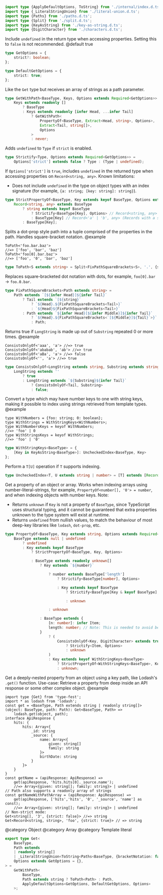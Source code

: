 ``` typescript
import type {ApplyDefaultOptions, ToString} from './internal/index.d.ts';
import type {_LiteralStringUnion} from './literal-union.d.ts';
import type {Paths} from './paths.d.ts';
import type {Split} from './split.d.ts';
import type {KeyAsString} from './key-as-string.d.ts';
import type {DigitCharacter} from './characters.d.ts';
```

Include `undefined` in the return type when accessing properties.
Setting this to `false` is not recommended.
@default true

``` typescript
type GetOptions = {
    strict?: boolean;
};
```

``` typescript
type DefaultGetOptions = {
    strict: true;
};
```

Like the `Get` type but receives an array of strings as a path parameter.

``` typescript
type GetWithPath<BaseType, Keys, Options extends Required<GetOptions>> =
    Keys extends readonly []
        ? BaseType
        : Keys extends readonly [infer Head, ...infer Tail]
            ? GetWithPath<
                PropertyOf<BaseType, Extract<Head, string>, Options>,
                Extract<Tail, string[]>,
                Options
            >
            : never;
```

Adds `undefined` to `Type` if `strict` is enabled.

``` typescript
type Strictify<Type, Options extends Required<GetOptions>> =
    Options['strict'] extends false ? Type : (Type | undefined);
```

If `Options['strict']` is `true`, includes `undefined` in the returned type when accessing properties on `Record<string, any>`.
Known limitations:

- Does not include `undefined` in the type on object types with an index signature (for example, `{a: string; [key: string]: string}`).

``` typescript
type StrictPropertyOf<BaseType, Key extends keyof BaseType, Options extends Required<GetOptions>> =
    Record<string, any> extends BaseType
        ? string extends keyof BaseType
            ? Strictify<BaseType[Key], Options> // Record<string, any>
            : BaseType[Key] // Record<'a' | 'b', any> (Records with a string union as keys have required properties)
        : BaseType[Key];
```

Splits a dot-prop style path into a tuple comprised of the properties in the path. Handles square-bracket notation.
@example

    ToPath<'foo.bar.baz'>
    //=> ['foo', 'bar', 'baz']
    ToPath<'foo[0].bar.baz'>
    //=> ['foo', '0', 'bar', 'baz']

``` typescript
type ToPath<S extends string> = Split<FixPathSquareBrackets<S>, '.', {strictLiteralChecks: false}>;
```

Replaces square-bracketed dot notation with dots, for example, `foo[0].bar` -\> `foo.0.bar`.

``` typescript
type FixPathSquareBrackets<Path extends string> =
    Path extends `[${infer Head}]${infer Tail}`
        ? Tail extends `[${string}`
            ? `${Head}.${FixPathSquareBrackets<Tail>}`
            : `${Head}${FixPathSquareBrackets<Tail>}`
        : Path extends `${infer Head}[${infer Middle}]${infer Tail}`
            ? `${Head}.${FixPathSquareBrackets<`[${Middle}]${Tail}`>}`
            : Path;
```

Returns true if `LongString` is made up out of `Substring` repeated 0 or more times.
@example

    ConsistsOnlyOf<'aaa', 'a'> //=> true
    ConsistsOnlyOf<'ababab', 'ab'> //=> true
    ConsistsOnlyOf<'aBa', 'a'> //=> false
    ConsistsOnlyOf<'', 'a'> //=> true

``` typescript
type ConsistsOnlyOf<LongString extends string, Substring extends string> =
    LongString extends ''
        ? true
        : LongString extends `${Substring}${infer Tail}`
            ? ConsistsOnlyOf<Tail, Substring>
            : false;
```

Convert a type which may have number keys to one with string keys, making it possible to index using strings retrieved from template types.
@example

    type WithNumbers = {foo: string; 0: boolean};
    type WithStrings = WithStringKeys<WithNumbers>;
    type WithNumbersKeys = keyof WithNumbers;
    //=> 'foo' | 0
    type WithStringsKeys = keyof WithStrings;
    //=> 'foo' | '0'

``` typescript
type WithStringKeys<BaseType> = {
    [Key in KeyAsString<BaseType>]: UncheckedIndex<BaseType, Key>
};
```

Perform a `T[U]` operation if `T` supports indexing.

``` typescript
type UncheckedIndex<T, U extends string | number> = [T] extends [Record<string | number, any>] ? T[U] : never;
```

Get a property of an object or array. Works when indexing arrays using number-literal-strings, for example, `PropertyOf<number[], '0'> = number`, and when indexing objects with number keys.
Note:

- Returns `unknown` if `Key` is not a property of `BaseType`, since TypeScript uses structural typing, and it cannot be guaranteed that extra properties unknown to the type system will exist at runtime.
- Returns `undefined` from nullish values, to match the behaviour of most deep-key libraries like `lodash`, `dot-prop`, etc.

``` typescript
type PropertyOf<BaseType, Key extends string, Options extends Required<GetOptions>> =
    BaseType extends null | undefined
        ? undefined
        : Key extends keyof BaseType
            ? StrictPropertyOf<BaseType, Key, Options>
```

``` typescript
            : BaseType extends readonly unknown[]
                ? Key extends `${number}`
```

``` typescript
                    ? number extends BaseType['length']
                        ? Strictify<BaseType[number], Options>
```

``` typescript
                        : Key extends keyof BaseType
                            ? Strictify<BaseType[Key & keyof BaseType], Options>
```

``` typescript
                            : unknown
```

``` typescript
                    : unknown
```

``` typescript
                : BaseType extends {
                    [n: number]: infer Item;
                    length: number; // Note: This is needed to avoid being too lax with records types using number keys like `{0: string; 1: boolean}`.
                }
                    ? (
                        ConsistsOnlyOf<Key, DigitCharacter> extends true
                            ? Strictify<Item, Options>
                            : unknown
                    )
                    : Key extends keyof WithStringKeys<BaseType>
                        ? StrictPropertyOf<WithStringKeys<BaseType>, Key, Options>
                        : unknown;
```

Get a deeply-nested property from an object using a key path, like Lodash's `.get()` function.
Use-case: Retrieve a property from deep inside an API response or some other complex object.
@example

    import type {Get} from 'type-fest';
    import * as lodash from 'lodash';
    const get = <BaseType, Path extends string | readonly string[]>(object: BaseType, path: Path): Get<BaseType, Path> =>
        lodash.get(object, path);
    interface ApiResponse {
        hits: {
            hits: Array<{
                _id: string
                _source: {
                    name: Array<{
                        given: string[]
                        family: string
                    }>
                    birthDate: string
                }
            }>
        }
    }
    const getName = (apiResponse: ApiResponse) =>
        get(apiResponse, 'hits.hits[0]._source.name');
        //=> Array<{given: string[]; family: string}> | undefined
    // Path also supports a readonly array of strings
    const getNameWithPathArray = (apiResponse: ApiResponse) =>
        get(apiResponse, ['hits','hits', '0', '_source', 'name'] as const);
        //=> Array<{given: string[]; family: string}> | undefined
    // Non-strict mode:
    Get<string[], '3', {strict: false}> //=> string
    Get<Record<string, string>, 'foo', {strict: true}> // => string

@category Object
@category Array
@category Template literal

``` typescript
export type Get<
    BaseType,
    Path extends
    | readonly string[]
    | _LiteralStringUnion<ToString<Paths<BaseType, {bracketNotation: false; maxRecursionDepth: 2}> | Paths<BaseType, {bracketNotation: true; maxRecursionDepth: 2}>>>,
    Options extends GetOptions = {},
> =
    GetWithPath<
        BaseType,
        Path extends string ? ToPath<Path> : Path,
        ApplyDefaultOptions<GetOptions, DefaultGetOptions, Options>
    >;
```